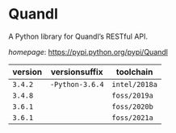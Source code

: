 # Quandl

A Python library for Quandl’s RESTful API.

*homepage*: <https://pypi.python.org/pypi/Quandl>

version | versionsuffix | toolchain
--------|---------------|----------
``3.4.2`` | ``-Python-3.6.4`` | ``intel/2018a``
``3.4.8`` |  | ``foss/2019a``
``3.6.1`` |  | ``foss/2020b``
``3.6.1`` |  | ``foss/2021a``
